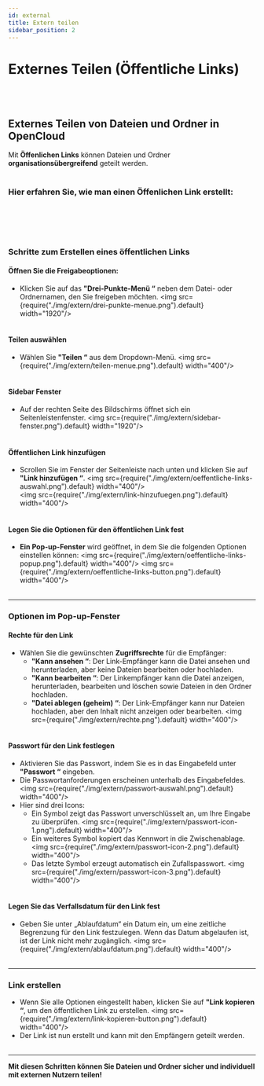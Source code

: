 ```yaml
---
id: external
title: Extern teilen
sidebar_position: 2
---
```


# Externes Teilen (Öffentliche Links)
<br/><br/>

## Externes Teilen von Dateien und Ordner in OpenCloud
Mit **Öffenlichen Links** können Dateien und Ordner **organisationsübergreifend** geteilt werden.
<br/><br/>

### **Hier erfahren Sie, wie man einen **Öffenlichen Link** erstellt:**
<br/><br/>
---

### Schritte zum Erstellen eines öffentlichen Links
#### Öffnen Sie die Freigabeoptionen:
- Klicken Sie auf das **"Drei-Punkte-Menü “** neben dem Datei- oder Ordnernamen, den Sie freigeben möchten.
<img src={require("./img/extern/drei-punkte-menue.png").default} width="1920"/> 
<br/><br/>

#### Teilen auswählen
- Wählen Sie **"Teilen “** aus dem Dropdown-Menü.
<img src={require("./img/extern/teilen-menue.png").default} width="400"/> 
<br/><br/>

#### Sidebar Fenster
- Auf der rechten Seite des Bildschirms öffnet sich ein Seitenleistenfenster.
<img src={require("./img/extern/sidebar-fenster.png").default} width="1920"/> 
<br/><br/>

#### Öffentlichen Link hinzufügen
- Scrollen Sie im Fenster der Seitenleiste nach unten und klicken Sie auf **"Link hinzufügen “**.
<img src={require("./img/extern/oeffentliche-links-auswahl.png").default} width="400"/>    
<img src={require("./img/extern/link-hinzufuegen.png").default} width="400"/> 
<br/><br/>

#### Legen Sie die Optionen für den öffentlichen Link fest
- **Ein Pop-up-Fenster** wird geöffnet, in dem Sie die folgenden Optionen einstellen können:
<img src={require("./img/extern/oeffentliche-links-popup.png").default} width="400"/>
<img src={require("./img/extern/oeffentliche-links-button.png").default} width="400"/> 
<br/><br/>

---

### Optionen im Pop-up-Fenster
#### Rechte für den Link
- Wählen Sie die gewünschten **Zugriffsrechte** für die Empfänger:
    - **"Kann ansehen “**: Der Link-Empfänger kann die Datei ansehen und herunterladen, aber keine Dateien bearbeiten oder hochladen.
    - **"Kann bearbeiten “**: Der Linkempfänger kann die Datei anzeigen, herunterladen, bearbeiten und löschen sowie Dateien in den Ordner hochladen.
    - **"Datei ablegen (geheim) “**: Der Link-Empfänger kann nur Dateien hochladen, aber den Inhalt nicht anzeigen oder bearbeiten.
    <img src={require("./img/extern/rechte.png").default} width="400"/> 
<br/><br/>

#### Passwort für den Link festlegen
- Aktivieren Sie das Passwort, indem Sie es in das Eingabefeld unter **"Passwort “** eingeben.
- Die Passwortanforderungen erscheinen unterhalb des Eingabefeldes.
<img src={require("./img/extern/passwort-auswahl.png").default} width="400"/> 
- Hier sind drei Icons:
    - Ein Symbol zeigt das Passwort unverschlüsselt an, um Ihre Eingabe zu überprüfen.
    <img src={require("./img/extern/passwort-icon-1.png").default} width="400"/>
    - Ein weiteres Symbol kopiert das Kennwort in die Zwischenablage.
    <img src={require("./img/extern/passwort-icon-2.png").default} width="400"/>
    - Das letzte Symbol erzeugt automatisch ein Zufallspasswort.
    <img src={require("./img/extern/passwort-icon-3.png").default} width="400"/>
<br/><br/>

#### Legen Sie das Verfallsdatum für den Link fest
- Geben Sie unter „Ablaufdatum“ ein Datum ein, um eine zeitliche Begrenzung für den Link festzulegen. Wenn das Datum abgelaufen ist, ist der Link nicht mehr zugänglich.
<img src={require("./img/extern/ablaufdatum.png").default} width="400"/> 
<br/><br/>

---

### Link erstellen
- Wenn Sie alle Optionen eingestellt haben, klicken Sie auf **"Link kopieren “**, um den öffentlichen Link zu erstellen.
<img src={require("./img/extern/link-kopieren-button.png").default} width="400"/> 
- Der Link ist nun erstellt und kann mit den Empfängern geteilt werden.
<br/><br/>

---

**Mit diesen Schritten können Sie Dateien und Ordner sicher und individuell mit externen Nutzern teilen!**